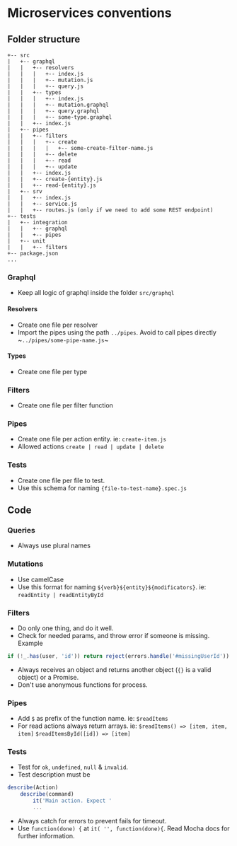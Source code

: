 # Microservices conventions
## Folder structure
```
+-- src
|   +-- graphql
|   |   +-- resolvers
|   |   |   +-- index.js
|   |   |   +-- mutation.js
|   |   |   +-- query.js
|   |   +-- types
|   |   |   +-- index.js
|   |   |   +-- mutation.graphql
|   |   |   +-- query.graphql
|   |   |   +-- some-type.graphql
|   |   +-- index.js
|   +-- pipes
|   |   +-- filters
|   |   |   +-- create
|   |   |   |   +-- some-create-filter-name.js
|   |   |   +-- delete
|   |   |   +-- read
|   |   |   +-- update
|   |   +-- index.js
|   |   +-- create-{entity}.js
|   |   +-- read-{entity}.js
|   +-- srv
|   |   +-- index.js
|   |   +-- service.js
|   |   +-- routes.js (only if we need to add some REST endpoint)
+-- tests
|   +-- integration
|   |   +-- graphql
|   |   +-- pipes
|   +-- unit
|   |   +-- filters
+-- package.json
...
```
### Graphql
* Keep all logic of graphql inside the folder `src/graphql`
#### Resolvers
* Create one file per resolver
* Import the pipes using the path `../pipes`. Avoid to call pipes directly ~`../pipes/some-pipe-name.js`~
#### Types
* Create one file per type
### Filters
* Create one file per filter function
### Pipes
* Create one file per action entity. ie: `create-item.js`
* Allowed actions `create | read | update | delete`
### Tests
* Create one file per file to test.
* Use this schema for naming `{file-to-test-name}.spec.js`
## Code

### Queries
* Always use plural names
### Mutations
* Use camelCase
* Use this format for naming `${verb}${entity}${modificators}`. ie: `readEntity | readEntityById` 
### Filters
* Do only one thing, and do it well.
* Check for needed params, and throw error if someone is missing. Example
```javaScript
if (!_.has(user, 'id')) return reject(errors.handle('#missingUserId'))
```
* Always receives an object and returns another object (`{}` is a valid object) or a Promise.
* Don't use anonymous functions for process.

### Pipes

* Add `$` as prefix of the function name. ie: `$readItems`
* For read actions always return arrays. ie: `$readItems() => [item, item, item]` `$readItemsById([id]) => [item]`

### Tests

* Test for `ok`, `undefined`, `null` & `invalid`.
* Test description must be
```javaScript
describe(Action)
    describe(command)
        it('Main action. Expect '
        ...
```
* Always catch for errors to prevent fails for timeout.
* Use `function(done) {` at `it( '', function(done){`. Read Mocha docs for further information.

